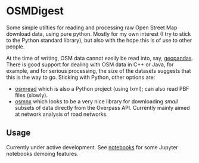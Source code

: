# OSMDigest

Some simple utilties for reading and processing raw Open Street Map download data, using pure python.  Mostly for my own interest (I try to stick to the Python standard library), but also with the hope this is of use to other people.

At the time of writing, OSM data cannot easily be read into, say, [geopandas](http://geopandas.org/).  There is good support for dealing with OSM data in C++ or Java, for example, and for serious processing, the size of the datasets suggests that this is the way to go.  Sticking with Python, other options are:

- [osmread](https://github.com/dezhin/osmread) which is also a Python project (using lxml); can also read PBF files (slowly).
- [osmnx](https://github.com/gboeing/osmnx) which looks to be a very nice library for downloading *small* subsets of data directly from the Overpass API.  Currently mainly aimed at network analysis of road networks.

## Usage

Currently under active development.  See [notebooks](tree/master/notebooks) for some Jupyter notebooks demoing features.